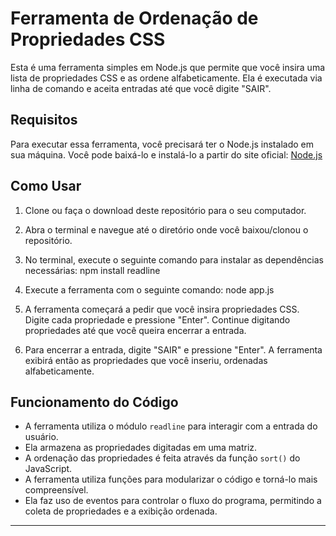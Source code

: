 # Ferramenta de Ordenação de Propriedades CSS

Esta é uma ferramenta simples em Node.js que permite que você insira uma lista de propriedades CSS e as ordene alfabeticamente. Ela é executada via linha de comando e aceita entradas até que você digite "SAIR".

## Requisitos

Para executar essa ferramenta, você precisará ter o Node.js instalado em sua máquina. Você pode baixá-lo e instalá-lo a partir do site oficial: [Node.js](https://nodejs.org/)

## Como Usar

1. Clone ou faça o download deste repositório para o seu computador.

2. Abra o terminal e navegue até o diretório onde você baixou/clonou o repositório.

3. No terminal, execute o seguinte comando para instalar as dependências necessárias: npm install readline


4. Execute a ferramenta com o seguinte comando: node app.js


5. A ferramenta começará a pedir que você insira propriedades CSS. Digite cada propriedade e pressione "Enter". Continue digitando propriedades até que você queira encerrar a entrada.

6. Para encerrar a entrada, digite "SAIR" e pressione "Enter". A ferramenta exibirá então as propriedades que você inseriu, ordenadas alfabeticamente.

## Funcionamento do Código

- A ferramenta utiliza o módulo `readline` para interagir com a entrada do usuário.
- Ela armazena as propriedades digitadas em uma matriz.
- A ordenação das propriedades é feita através da função `sort()` do JavaScript.
- A ferramenta utiliza funções para modularizar o código e torná-lo mais compreensível.
- Ela faz uso de eventos para controlar o fluxo do programa, permitindo a coleta de propriedades e a exibição ordenada.

---


